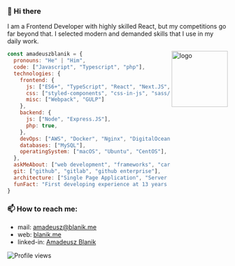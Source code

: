 ### 👋 Hi there
I am a Frontend Developer with highly skilled React, but my competitions go far beyond that. I selected modern and demanded skills that I use in my daily work.

<img align='right' src="https://blanik.me/assets/logo.svg" alt="logo" width="128"/>

```javascript
const amadeuszblanik = {
  pronouns: "He" | "Him",
  code: ["Javascript", "Typescript", "php"],
  technologies: {
    frontend: {
      js: ["ES6+", "TypeScript", "React", "Next.JS", "Angular", "Vue.JS"],
      css: ["styled-components", "css-in-js", "sass/css", "post-css", "stylus", "less"],
      misc: ["Webpack", "GULP"]
    },
    backend: {
      js: ["Node", "Express.JS"],
      php: true,
    },
    devOps: ["AWS", "Docker", "Nginx", "DigitalOcean"],
    databases: ["MySQL"],
    operatingSystem: ["macOS", "Ubuntu", "CentOS"],
  },
  askMeAbout: ["web development", "frameworks", "car", "travels"],
  git: ["github", "gitlab", "github enterprise"],
  architecture: ["Single Page Application", "Server Side Render", "Progressive Web Apps", "Web application"]
  funFact: "First developing experience at 13 years old"
}
```

### 📫 How to reach me:
* mail: [amadeusz@blanik.me](mailto:amadeusz@blanik.me)
* web: [blanik.me](https://blanik.me)
* linked-in: [Amadeusz Blanik](https://www.linkedin.com/public-profile/in/amadeuszblanik)

![Profile views](https://gpvc.arturio.dev/amadeuszblanik)
